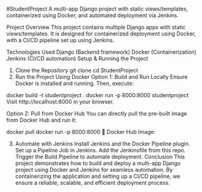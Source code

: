 #StudentProject
A multi-app Django project with static views/templates, containerized using Docker, and automated deployment via Jenkins.

Project Overview
This project contains multiple Django apps with static views/templates. It is designed for containerized deployment using Docker, with a CI/CD pipeline set up using Jenkins.

Technologies Used
Django (Backend framework)
Docker (Containerization)
Jenkins (CI/CD automation)
Setup & Running the Project
1. Clone the Repository
git clone 
cd StudentProject
2. Run the Project Using Docker
Option 1: Build and Run Locally
Ensure Docker is installed and running. Then, execute:

docker build -t studentproject .
docker run -p 8000:8000 studentproject
Visit http://localhost:8000 in your browser.

Option 2: Pull from Docker Hub
You can directly pull the pre-built image from Docker Hub and run it:

docker pull 
docker run -p 8000:8000 
📌 Docker Hub Image: 

3. Automate with Jenkins
Install Jenkins and the Docker Pipeline plugin.
Set up a Pipeline Job in Jenkins.
Add the Jenkinsfile from this repo.
Trigger the Build Pipeline to automate deployment.
Conclusion
This project demonstrates how to build and deploy a multi-app Django project using Docker and Jenkins for seamless automation. By containerizing the application and setting up a CI/CD pipeline, we ensure a reliable, scalable, and efficient deployment process.
